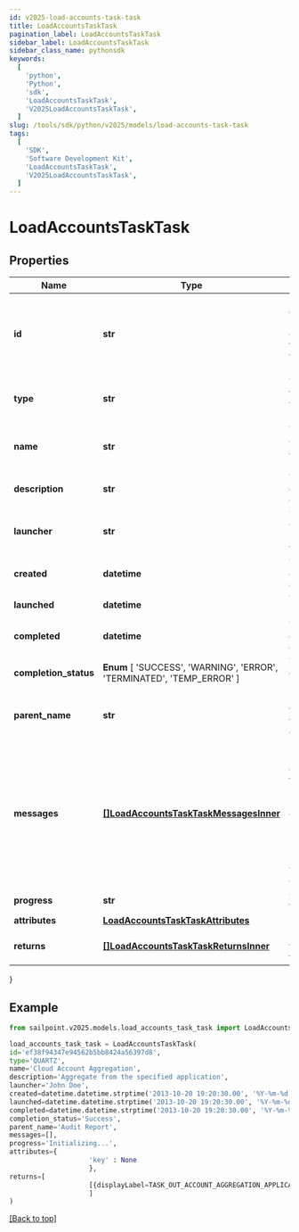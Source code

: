 ```yaml
---
id: v2025-load-accounts-task-task
title: LoadAccountsTaskTask
pagination_label: LoadAccountsTaskTask
sidebar_label: LoadAccountsTaskTask
sidebar_class_name: pythonsdk
keywords:
  [
    'python',
    'Python',
    'sdk',
    'LoadAccountsTaskTask',
    'V2025LoadAccountsTaskTask',
  ]
slug: /tools/sdk/python/v2025/models/load-accounts-task-task
tags:
  [
    'SDK',
    'Software Development Kit',
    'LoadAccountsTaskTask',
    'V2025LoadAccountsTaskTask',
  ]
---
```


# LoadAccountsTaskTask

## Properties

| Name | Type | Description | Notes |
| --- | --- | --- | --- |
| **id** | **str** | System-generated unique ID of the task this taskStatus represents | [optional] |
| **type** | **str** | Type of task this task represents | [optional] |
| **name** | **str** | The name of the aggregation process | [optional] |
| **description** | **str** | The description of the task | [optional] |
| **launcher** | **str** | The user who initiated the task | [optional] |
| **created** | **datetime** | The Task creation date | [optional] |
| **launched** | **datetime** | The task start date | [optional] |
| **completed** | **datetime** | The task completion date | [optional] |
| **completion_status** | **Enum** [ 'SUCCESS', 'WARNING', 'ERROR', 'TERMINATED', 'TEMP_ERROR' ] | Task completion status. | [optional] |
| **parent_name** | **str** | Name of the parent task if exists. | [optional] |
| **messages** | [**[]LoadAccountsTaskTaskMessagesInner**](load-accounts-task-task-messages-inner) | List of the messages dedicated to the report. From task definition perspective here usually should be warnings or errors. | [optional] |
| **progress** | **str** | Current task state. | [optional] |
| **attributes** | [**LoadAccountsTaskTaskAttributes**](load-accounts-task-task-attributes) |  | [optional] |
| **returns** | [**[]LoadAccountsTaskTaskReturnsInner**](load-accounts-task-task-returns-inner) | Return values from the task | [optional] |

}

## Example

```python
from sailpoint.v2025.models.load_accounts_task_task import LoadAccountsTaskTask

load_accounts_task_task = LoadAccountsTaskTask(
id='ef38f94347e94562b5bb8424a56397d8',
type='QUARTZ',
name='Cloud Account Aggregation',
description='Aggregate from the specified application',
launcher='John Doe',
created=datetime.datetime.strptime('2013-10-20 19:20:30.00', '%Y-%m-%d %H:%M:%S.%f'),
launched=datetime.datetime.strptime('2013-10-20 19:20:30.00', '%Y-%m-%d %H:%M:%S.%f'),
completed=datetime.datetime.strptime('2013-10-20 19:20:30.00', '%Y-%m-%d %H:%M:%S.%f'),
completion_status='Success',
parent_name='Audit Report',
messages=[],
progress='Initializing...',
attributes={
                    'key' : None
                    },
returns=[
                    [{displayLabel=TASK_OUT_ACCOUNT_AGGREGATION_APPLICATIONS, attributeName=applications}, {displayLabel=TASK_OUT_ACCOUNT_AGGREGATION_TOTAL, attributeName=total}, {displayLabel=TASK_OUT_ACCOUNT_AGGREGATION_OPTIMIZED, attributeName=optimizedAggregation}, {displayLabel=TASK_OUT_ACCOUNT_AGGREGATION_IGNORED, attributeName=ignored}, {displayLabel=TASK_OUT_UNCHANGED_ACCOUNTS, attributeName=optimized}, {displayLabel=TASK_OUT_ACCOUNT_AGGREGATION_CREATED, attributeName=created}, {displayLabel=TASK_OUT_ACCOUNT_AGGREGATION_UPDATED, attributeName=updated}, {displayLabel=TASK_OUT_ACCOUNT_AGGREGATION_DELETED, attributeName=deleted}, {displayLabel=TASK_OUT_ACCOUNT_AGGREGATION_MANAGER_CHANGES, attributeName=managerChanges}, {displayLabel=TASK_OUT_ACCOUNT_AGGREGATION_BUSINESS_ROLE_CHANGES, attributeName=detectedRoleChanges}, {displayLabel=TASK_OUT_ACCOUNT_AGGREGATION_EXCEPTION_CHANGES, attributeName=exceptionChanges}, {displayLabel=TASK_OUT_ACCOUNT_AGGREGATION_POLICIES, attributeName=policies}, {displayLabel=TASK_OUT_ACCOUNT_AGGREGATION_POLICY_VIOLATIONS, attributeName=policyViolations}, {displayLabel=TASK_OUT_ACCOUNT_AGGREGATION_POLICY_NOTIFICATIONS, attributeName=policyNotifications}, {displayLabel=TASK_OUT_ACCOUNT_AGGREGATION_SCORES_CHANGED, attributeName=scoresChanged}, {displayLabel=TASK_OUT_ACCOUNT_AGGREGATION_SNAPSHOTS_CREATED, attributeName=snapshotsCreated}, {displayLabel=TASK_OUT_ACCOUNT_AGGREGATION_SCOPES_CREATED, attributeName=scopesCreated}, {displayLabel=TASK_OUT_ACCOUNT_AGGREGATION_SCOPES_CORRELATED, attributeName=scopesCorrelated}, {displayLabel=TASK_OUT_ACCOUNT_AGGREGATION_SCOPES_SELECTED, attributeName=scopesSelected}, {displayLabel=TASK_OUT_ACCOUNT_AGGREGATION_SCOPES_DORMANT, attributeName=scopesDormant}, {displayLabel=TASK_OUT_ACCOUNT_AGGREGATION_UNSCOPED_IDENTITIES, attributeName=unscopedIdentities}, {displayLabel=TASK_OUT_ACCOUNT_AGGREGATION_CERTIFICATIONS_CREATED, attributeName=certificationsCreated}, {displayLabel=TASK_OUT_ACCOUNT_AGGREGATION_CERTIFICATIONS_DELETED, attributeName=certificationsDeleted}, {displayLabel=TASK_OUT_ACCOUNT_AGGREGATION_APPLICATIONS_GENERATED, attributeName=applicationsGenerated}, {displayLabel=TASK_OUT_ACCOUNT_AGGREGATION_MANAGED_ATTRIBUTES_PROMOTED, attributeName=managedAttributesCreated}, {displayLabel=TASK_OUT_ACCOUNT_AGGREGATION_MANAGED_ATTRIBUTES_PROMOTED_BY_APP, attributeName=managedAttributesCreatedByApplication}, {displayLabel=TASK_OUT_ACCOUNT_AGGREGATION_IDENTITYENTITLEMENTS_CREATED, attributeName=identityEntitlementsCreated}, {displayLabel=TASK_OUT_ACCOUNT_AGGREGATION_GROUPS_CREATED, attributeName=groupsCreated}]
                    ]
)

```

[[Back to top]](#)
